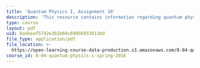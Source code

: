 ```yaml
---
title: 'Quantum Physics I, Assignment 10'
description: 'This resource contains information regarding quantum physics: Assignment 10.'
type: course
layout: pdf
uid: badeeaf5742e3b1b60c69056933911bd
file_type: application/pdf
file_location: >-
  https://open-learning-course-data-production.s3.amazonaws.com/8-04-quantum-physics-i-spring-2016/badeeaf5742e3b1b60c69056933911bd_MIT8_04S16_ps10_2016.pdf
course_id: 8-04-quantum-physics-i-spring-2016
---
```

